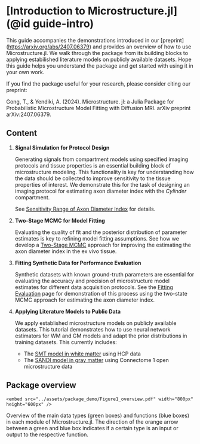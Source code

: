 # [Introduction to Microstructure.jl] (@id guide-intro)

This guide accompanies the demonstrations introduced in our [preprint] (https://arxiv.org/abs/2407.06379) and provides an overview of how to use Microstructure.jl. We walk through the package from its building blocks to applying estabilished literature models on publicly available datasets. Hope this guide helps you understand the package and get started with using it in your own work. 

If you find the package useful for your research, please consider citing our preprint:

Gong, T., & Yendiki, A. (2024). Microstructure. jl: a Julia Package for Probabilistic Microstructure Model Fitting with Diffusion MRI. arXiv preprint arXiv:2407.06379.

## Content 

1. **Signal Simulation for Protocol Design**  
   
   Generating signals from compartment models using specified imaging protocols and tissue properties is an essential building block of microstructure modeling. This functionality is key for understanding how the data should be collected to improve sensitivity to the tissue properties of interest. We demonstrate this for the task of designing an imaging protocol for estimating axon diameter index with the *Cylinder*  compartment. 

   See [Sensitivity Range of Axon Diameter Index](1_sensitivity_range.md) for details.

2. **Two-Stage MCMC for Model Fitting**  
   
   Evaluating the quality of fit and the posterior distribution of parameter estimates is key to refining model fitting assumptions. See how we develop a [Two-Stage MCMC](2_two_stage_MCMC.md) approach for improving the estimating the axon diameter index in the ex vivo tissue.

3. **Fitting Synthetic Data for Performance Evaluation**  
   
   Synthetic datasets with known ground-truth parameters are essential for evaluating the accuracy and precision of microstructure model estimates for different data acquisition protocols. See the [Fitting Evaluation](3_fitting_eval.md) page for demonstration of this process using the two-state MCMC approach for estimating the axon diameter index.

4. **Applying Literature Models to Public Data**  

   We apply established microstructure models on publicly available datasets. This tutorial demonstrates how to use neural network estimators for WM and GM models and adapt the prior distributions in training datasets. This currently includes:  
   - The [SMT model in white matter](4_smt.md) using HCP data  
   - The [SANDI model in gray matter](5_sandi.md) using Connectome 1 open microstructure data

## Package overview
```@raw html
<embed src="../assets/package_demo/Figure1_overview.pdf" width="800px" height="600px" />
```
Overview of the main data types (green boxes) and functions (blue boxes) in each module of Microstructure.jl. The direction of the orange arrow between a green and blue box indicates if a certain type is an input or output to the respective function. 
